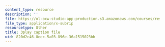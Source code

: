 ```yaml
---
content_type: resource
description: ''
file: https://ol-ocw-studio-app-production.s3.amazonaws.com/courses/res-6-012-introduction-to-probability-spring-2018/820d2c468eec5a03896e36a1515023bb_XWKXOUvqC-U.vtt
file_type: application/x-subrip
resourcetype: Other
title: 3play caption file
uid: 820d2c46-8eec-5a03-896e-36a1515023bb
---
```

